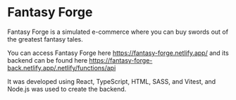 # Fantasy Forge
Fantasy Forge is a simulated e-commerce where you can buy swords out of the greatest fantasy tales.

You can access Fantasy Forge here https://fantasy-forge.netlify.app/ and its backend can be found here https://fantasy-forge-back.netlify.app/.netlify/functions/api

It was developed using React, TypeScript, HTML, SASS, and Vitest, and Node.js was used to create the backend.
